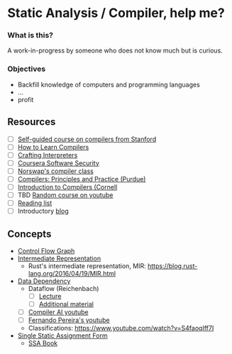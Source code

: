 # Static Analysis / Compiler, help me?

### What is this?

A work-in-progress by someone who does not know much but is curious.

### Objectives

- Backfill knowledge of computers and programming languages
- ...
- profit

## Resources

- [ ] [Self-guided course on compilers from Stanford](https://www.cs.cornell.edu/courses/cs6120/2020fa/self-guided/)
- [ ] [How to Learn Compilers](https://lowlevelbits.org/how-to-learn-compilers-llvm-edition/)
- [ ] [Crafting Interpreters](https://craftinginterpreters.com/)
- [ ] [Coursera Software Security](https://www.coursera.org/learn/software-security)
- [ ] [Norswap's compiler class](https://norswap.com/compilers/)
- [ ] [Compilers: Principles and Practice (Purdue)](https://www.cs.purdue.edu/homes/hosking/502/notes/index.html)
- [ ] [Introduction to Compilers (Cornell](https://www.cs.cornell.edu/courses/cs4120/2022sp/notes/)
- [ ] TBD [Random course on youtube](https://youtube.com/playlist?list=PLTPQEx-31JXhfAWGnGzwbfhB2zUB7Jd4C)
- [ ] [Reading list](https://www.msreverseengineering.com/program-analysis-reading-list/)
- [ ] Introductory [blog](https://chinmaydd.in/2018/09/05/ProgramAnalysis/)
## Concepts

- [Control Flow Graph](https://en.wikipedia.org/wiki/Control-flow_graph)
- [Intermediate Representation](https://en.wikipedia.org/wiki/Intermediate_representation)
  - Rust's intermediate representation, MIR: https://blog.rust-lang.org/2016/04/19/MIR.html
- [Data Dependency](https://en.wikipedia.org/wiki/Data_dependency)
  - Dataflow (Reichenbach)
    - [ ] [Lecture](https://web.archive.org/web/20200221205557/https://www.youtube.com/watch?v=NVBQSR_HdL0)
    - [ ] [Additional material](http://creichen.net/projects.html)
  - [ ] [Compiler AI youtube](https://www.youtube.com/playlist?list=PLf3ZkSCyj1tfVbTnTvhoLkE794o_3nEZ1)
  - [ ] [Fernando Pereira's youtube](https://www.youtube.com/playlist?list=PLC-dUCVQghfdu7AG5f_p4oRyKgjDuoAWU)
  * Classifications: https://www.youtube.com/watch?v=S4faoqIff7I
- [Single Static Assignment Form](https://en.wikipedia.org/wiki/Static_single_assignment_form)
  - [SSA Book](https://pfalcon.github.io/ssabook/latest/book-full.pdf)

